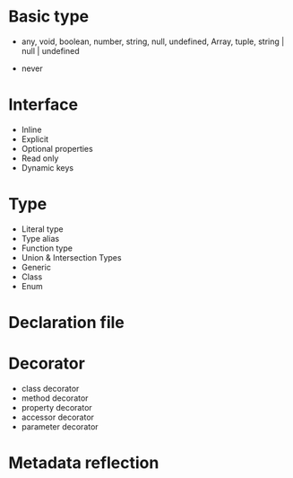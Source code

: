 # Basic type
- any, void, boolean, number, string, null, undefined, Array<string>, tuple, string | null | undefined

- never

# Interface
- Inline
- Explicit
- Optional properties
- Read only
- Dynamic keys
# Type
- Literal type
- Type alias
- Function type
- Union & Intersection Types
- Generic
- Class
- Enum
# Declaration file
# Decorator
- class decorator
- method decorator
- property decorator
- accessor decorator
- parameter decorator
# Metadata reflection
